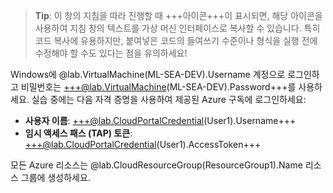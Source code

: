 > **Tip**: 이 창의 지침을 따라 진행할 때 +++아이콘+++이 표시되면, 해당 아이콘을 사용하여 지침 창의 텍스트를 가상 머신 인터페이스로 복사할 수 있습니다. 특히 코드 복사에 유용하지만, 붙여넣은 코드의 들여쓰기 수준이나 형식을 실행 전에 수정해야 할 수도 있다는 점을 유의하세요!

Windows에 @lab.VirtualMachine(ML-SEA-DEV).Username 계정으로 로그인하고 비밀번호는 +++@lab.VirtualMachine(ML-SEA-DEV).Password+++를 사용하세요.
실습 중에는 다음 자격 증명을 사용하여 제공된 Azure 구독에 로그인하세요:

- **사용자 이름**: +++@lab.CloudPortalCredential(User1).Username+++
- **임시 액세스 패스 (TAP) 토큰**: +++@lab.CloudPortalCredential(User1).AccessToken+++

모든 Azure 리소스는 @lab.CloudResourceGroup(ResourceGroup1).Name 리소스 그룹에 생성하세요.
